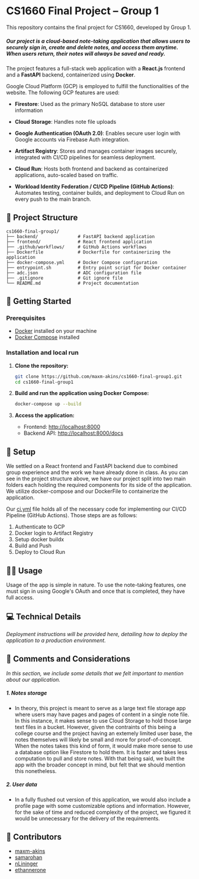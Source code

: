 # CS1660 Final Project – Group 1

This repository contains the final project for CS1660, developed by Group 1.

##### Our project is a cloud-based note-taking application that allows users to securely sign in, create and delete notes, and access them anytime. When users return, their notes will always be saved and ready.

The project features a full-stack web application with a **React.js** frontend and a **FastAPI** backend, containerized using **Docker**.

Google Cloud Platform (GCP) is employed to fulfill the functionalities of the website. The following GCP features are used:

- **Firestore**: Used as the primary NoSQL database to store user information

- **Cloud Storage**: Handles note file uploads

- **Google Authentication (OAuth 2.0)**: Enables secure user login with Google accounts via Firebase Auth integration.

- **Artifact Registry**: Stores and manages container images securely, integrated with CI/CD pipelines for seamless deployment.

- **Cloud Run**: Hosts both frontend and backend as containerized applications, auto-scaled based on traffic.

- **Workload Identity Federation / CI/CD Pipeline (GitHub Actions)**: Automates testing, container builds, and deployment to Cloud Run on every push to the main branch.

## 📁 Project Structure

```
cs1660-final-group1/
├── backend/               # FastAPI backend application
├── frontend/              # React frontend application
├── .github/workflows/     # GitHub Actions workflows
├── Dockerfile             # Dockerfile for containerizing the application
├── docker-compose.yml     # Docker Compose configuration
├── entrypoint.sh          # Entry point script for Docker container
├── adc.json               # ADC configuration file
├── .gitignore             # Git ignore file
└── README.md              # Project documentation
```

## 🚀 Getting Started

### Prerequisites

- [Docker](https://www.docker.com/) installed on your machine
- [Docker Compose](https://docs.docker.com/compose/) installed

### Installation and local run

1. **Clone the repository:**

   ```bash
   git clone https://github.com/maxm-akins/cs1660-final-group1.git
   cd cs1660-final-group1
   ```

2. **Build and run the application using Docker Compose:**

   ```bash
   docker-compose up --build
   ```

3. **Access the application:**

   - Frontend: [http://localhost:8000](http://localhost:8000)
   - Backend API: [http://localhost:8000/docs](http://localhost:8000/docs)

## 🧱 Setup

We settled on a React frontend and FastAPI backend due to combined group experience and the work we have already done in class. As you can see in the project structure above, we have our project split into two main folders each holding the required components for its side of the application. We utilize docker-compose and our DockerFile to containerize the application.

Our [ci.yml](.github/workflows/ci.yml) file holds all of the necessary code for implementing our CI/CD Pipeline (GitHub Actions). Those steps are as follows:

1. Authenticate to GCP
2. Docker login to Artifact Registry
3. Setup docker buildx
4. Build and Push
5. Deploy to Cloud Run

## 👨‍💻 Usage

Usage of the app is simple in nature. To use the note-taking features, one must sign in using Google's OAuth and once that is completed, they have full access.

## 💻 Technical Details

_Deployment instructions will be provided here, detailing how to deploy the application to a production environment._

## 🤔 Comments and Considerations

_In this section, we include some details that we felt important to mention about our application._

##### 1. Notes storage

- In theory, this project is meant to serve as a large text file storage app where users may have pages and pages of content in a single note file. In this instance, it makes sense to use Cloud Storage to hold those large text files in a bucket. However, given the contraints of this being a college course and the project having an extemely limited user base, the notes themselves will likely be small and more for proof-of-concept. When the notes takes this kind of form, it would make more sense to use a database option like Firestore to hold them. It is faster and takes less computation to pull and store notes. With that being said, we built the app with the broader concept in mind, but felt that we should mention this nonetheless.

##### 2. User data

- In a fully flushed out version of this application, we would also include a profile page with some customizable options and information. However, for the sake of time and reduced complexity of the project, we figured it would be unnecessary for the delivery of the requirements.

## 👥 Contributors

- [maxm-akins](https://github.com/maxm-akins)
- [samarohan](https://github.com/samarohan)
- [nLininger](https://github.com/nLininger)
- [ethannerone](https://github.com/ethannerone)
